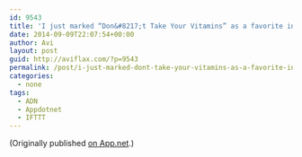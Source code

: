 ```yaml
---
id: 9543
title: 'I just marked “Don&#8217;t Take Your Vitamins” as a favorite in Readability. http://www.readability.com/articles/tcpwcmg4'
date: 2014-09-09T22:07:54+00:00
author: Avi
layout: post
guid: http://aviflax.com/?p=9543
permalink: /post/i-just-marked-dont-take-your-vitamins-as-a-favorite-in-readability-httpwww-readability-comarticlestcpwcmg4/
categories:
  - none
tags:
  - ADN
  - Appdotnet
  - IFTTT
---
```

(Originally published [on App.net](http://alpha.app.net/aviflax/post/38478095).)